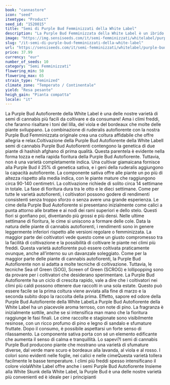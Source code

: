 ```yaml
---
book: "cannastore"
icon: "seed"
itemtype: "Product"
seed_id: "1520015"
title: "Semi di Purple Bud Femminizzati della White Label"
description: "La Purple Bud Femminizzata della White Label è un ibrido indica/sativa. Ha una colorazione viola e offre grandi rese. Effetto intenso e rilassante."
image: "https://img.sensiseeds.com/it/semi-femminizzati/whitelabel/purple-bud-image.png"
slug: "/it-semi-di-purple-bud-femminizzati-della-white-label"
url: "https://sensiseeds.com/it/semi-femminizzati/whitelabel/purple-bud?a_aid=cannastore"
price: 37.99
currency: "eur"
number_of_seeds: 10
category: "Semi Femminizzati"
flowering_min: 50
flowering_max: 65
strain_type: "Feminized"
climate_zone: "Temperato / Continentale"
yield: "Resa pesante"
heigh_gain: "Pianta compatta"
locale: "it"
---
```

La Purple Bud Autofiorente della White Label è una delle nostre varietà di semi di cannabis più facili da coltivare e da consumare! Ama i climi freddi, che faranno risaltare i toni del lilla, del viola e del bordeaux che molte delle piante sviluppano. La combinazione di ruderalis autofiorente con la nostra Purple Bud Femminizzata originale crea una coltura affidabile che offre allegria e relax.Coltivazione della Purple Bud Autofiorente della White LabelI semi di cannabis Purple Bud Autofiorenti contengono la genetica di due piante di hashish afghano di prima qualità. Questa parentela è evidente nella forma tozza e nella rapida fioritura della Purple Bud Autofiorente. Tuttavia, non è una varietà completamente indica. Una cultivar giamaicana fornisce alla Purple Bud il 25% di genetica sativa, e i geni della ruderalis aggiungono la capacità autofiorente. La componente sativa offre alle piante un po più di altezza rispetto alla media indica, con le piante mature che raggiungono circa 90-140 centimetri. La coltivazione richiede di solito circa 14 settimane in totale. La fase di fioritura dura tra le otto e le dieci settimane. Come per tutte le varietà autofiorenti, i coltivatori possono godere di rendimenti consistenti senza troppo sforzo o senza avere una grande esperienza. Le cime della Purple Bud Autofiorente si presentano inizialmente come calici a punta attorno alle brattee e ai nodi dei rami superiori e dello stelo. Questi fiori si gonfiano poi, diventando più grossi e più densi. Nelle ultime settimane di fioritura, le cime si uniscono a formare delle cole. Data la natura delle piante di cannabis autofiorenti, i rendimenti sono in genere leggermente inferiori rispetto alle versioni regolare o femminizzata. La maggior parte dei coltivatori vede questo come un giusto compromesso tra la facilità di coltivazione e la possibilità di coltivare le piante nei climi più freddi. Questa varietà autofiorente può essere coltivata praticamente ovunque, anche all’interno su un davanzale soleggiato. Come per la maggior parte delle piante di cannabis autofiorenti, la Purple Bud Autofiorente non si adatta a molte tecniche di coltivazione. Tuttavia, le tecniche Sea of Green (SOG), Screen of Green (SCROG) e lollipopping sono da provare per i coltivatori che desiderano sperimentare. La Purple Bud Autofiorente ha un ciclo di crescita rapido, vale a dire che i coltivatori nei climi più caldi possono ottenere due raccolti in una sola estate. Questo può essere facile se la prima coltura viene avviata alla fine di marzo e la seconda subito dopo la raccolta della prima. Effetto, sapore ed odore della Purple Bud Autofiorente della White LabelLa Purple Bud Autofiorente della White Label ha un piacevole aroma terroso, con note di pino. La fragranza è inizialmente sottile, anche se si intensifica man mano che la fioritura raggiunge le fasi finali. Le cime raccolte e stagionate sono visibilmente resinose, con un ricco profumo di pino e legno di sandalo e sfumature fruttate. Dopo il consumo, è possibile aspettarsi un forte senso di rilassamento. La componente sativa porta con sé un elemento edificante che aumenta il senso di calma e tranquillità. Lo sapevi?I semi di cannabis Purple Bud producono piante che mostrano una varietà di sfumature diverse, dal verde mare scuro e bordeaux alla lavanda, al viola e al rosso. I colori sono evidenti nelle foglie, nei calici e nelle cimeQuesta varietà tollera facilmente le basse temperature. I climi più freddi spesso intensificano il colore violaWhite Label offre anche i semi Purple Bud Autofiorente Insieme alla White Skunk della White Label, la Purple Bud è una delle nostre varietà più convenienti ed è ideale per i principianti
